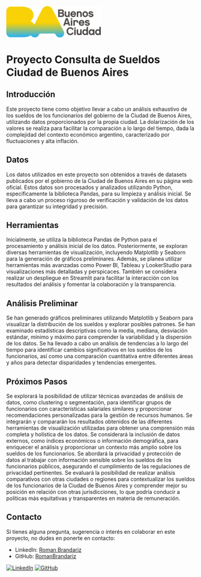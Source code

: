 ﻿<img src="Imagenes/Logotipo_de_la_Ciudad_de_Buenos_Aires.svg.png" alt="Logotipo de la Ciudad de Buenos Aires" width="50%">


# Proyecto Consulta de Sueldos Ciudad de Buenos Aires


## Introducción
Este proyecto tiene como objetivo llevar a cabo un análisis exhaustivo de los sueldos de los funcionarios del gobierno de la Ciudad de Buenos Aires, utilizando datos proporcionados por la propia ciudad. La dolarización de los valores se realiza para facilitar la comparación a lo largo del tiempo, dada la complejidad del contexto económico argentino, caracterizado por fluctuaciones y alta inflación.


## Datos
Los datos utilizados en este proyecto son obtenidos a través de datasets publicados por el gobierno de la Ciudad de Buenos Aires en su página web oficial. Estos datos son procesados y analizados utilizando Python, específicamente la biblioteca Pandas, para su limpieza y análisis inicial. Se lleva a cabo un proceso riguroso de verificación y validación de los datos para garantizar su integridad y precisión.


## Herramientas
Inicialmente, se utiliza la biblioteca Pandas de Python para el procesamiento y análisis inicial de los datos. Posteriormente, se exploran diversas herramientas de visualización, incluyendo Matplotlib y Seaborn para la generación de gráficos preliminares. Además, se planea utilizar herramientas más avanzadas como Power BI, Tableau y LookerStudio para visualizaciones más detalladas y perspicaces. También se considera realizar un despliegue en Streamlit para facilitar la interacción con los resultados del análisis y fomentar la colaboración y la transparencia.


## Análisis Preliminar
Se han generado gráficos preliminares utilizando Matplotlib y Seaborn para visualizar la distribución de los sueldos y explorar posibles patrones. Se han examinado estadísticas descriptivas como la media, mediana, desviación estándar, mínimo y máximo para comprender la variabilidad y la dispersión de los datos. Se ha llevado a cabo un análisis de tendencias a lo largo del tiempo para identificar cambios significativos en los sueldos de los funcionarios, así como una comparación cuantitativa entre diferentes áreas y años para detectar disparidades y tendencias emergentes.


## Próximos Pasos
Se explorará la posibilidad de utilizar técnicas avanzadas de análisis de datos, como clustering o segmentación, para identificar grupos de funcionarios con características salariales similares y proporcionar recomendaciones personalizadas para la gestión de recursos humanos. Se integrarán y compararán los resultados obtenidos de las diferentes herramientas de visualización utilizadas para obtener una comprensión más completa y holística de los datos. Se considerará la inclusión de datos externos, como índices económicos o información demográfica, para enriquecer el análisis y proporcionar un contexto más amplio sobre los sueldos de los funcionarios. Se abordará la privacidad y protección de datos al trabajar con información sensible sobre los sueldos de los funcionarios públicos, asegurando el cumplimiento de las regulaciones de privacidad pertinentes. Se evaluará la posibilidad de realizar análisis comparativos con otras ciudades o regiones para contextualizar los sueldos de los funcionarios de la Ciudad de Buenos Aires y comprender mejor su posición en relación con otras jurisdicciones, lo que podría conducir a políticas más equitativas y transparentes en materia de remuneración.


## Contacto
Si tienes alguna pregunta, sugerencia o interés en colaborar en este proyecto, no dudes en ponerte en contacto:
- LinkedIn: [Roman Brandariz](https://www.linkedin.com/in/romanbrandariz/) 
- GitHub: [RomanBrandariz](https://github.com/RomanBrandariz)



[![LinkedIn](https://img.shields.io/badge/-LinkedIn-blue?style=flat-square&logo=Linkedin&logoColor=white)](https://www.linkedin.com/in/romanbrandariz/) [![GitHub](https://img.shields.io/badge/-GitHub-black?style=flat-square&logo=GitHub)](https://github.com/RomanBrandariz)

